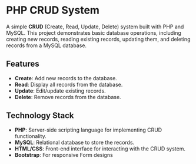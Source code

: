 # PHP CRUD System

A simple **CRUD** (Create, Read, Update, Delete) system built with PHP and MySQL. This project demonstrates basic database operations, including creating new records, reading existing records, updating them, and deleting records from a MySQL database.

## Features

- **Create**: Add new records to the database.
- **Read**: Display all records from the database.
- **Update**: Edit/update existing records.
- **Delete**: Remove records from the database.

## Technology Stack

- **PHP**: Server-side scripting language for implementing CRUD functionality.
- **MySQL**: Relational database to store the records.
- **HTML/CSS**: Front-end interface for interacting with the CRUD system.
- **Bootstrap**: For responsive Form designs

